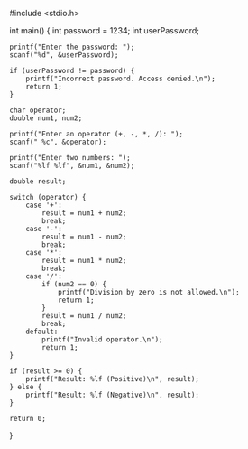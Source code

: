 
#include <stdio.h>

int main() {
    int password = 1234;
    int userPassword;
    
    printf("Enter the password: ");
    scanf("%d", &userPassword);

    if (userPassword != password) {
        printf("Incorrect password. Access denied.\n");
        return 1;
    }

    char operator;
    double num1, num2;

    printf("Enter an operator (+, -, *, /): ");
    scanf(" %c", &operator);

    printf("Enter two numbers: ");
    scanf("%lf %lf", &num1, &num2);

    double result;

    switch (operator) {
        case '+':
            result = num1 + num2;
            break;
        case '-':
            result = num1 - num2;
            break;
        case '*':
            result = num1 * num2;
            break;
        case '/':
            if (num2 == 0) {
                printf("Division by zero is not allowed.\n");
                return 1;
            }
            result = num1 / num2;
            break;
        default:
            printf("Invalid operator.\n");
            return 1;
    }

    if (result >= 0) {
        printf("Result: %lf (Positive)\n", result);
    } else {
        printf("Result: %lf (Negative)\n", result);
    }

    return 0;
}

